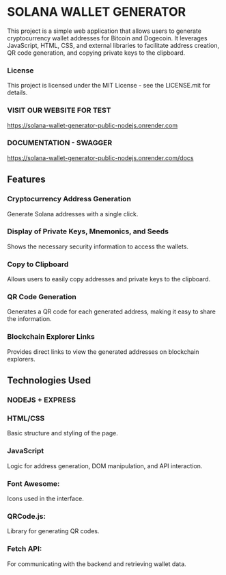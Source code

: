# SOLANA WALLET GENERATOR

This project is a simple web application that allows users to generate cryptocurrency wallet addresses for Bitcoin and Dogecoin. It leverages JavaScript, HTML, CSS, and external libraries to facilitate address creation, QR code generation, and copying private keys to the clipboard.

### License

This project is licensed under the MIT License - see the LICENSE.mit for details.

### VISIT OUR WEBSITE FOR TEST

https://solana-wallet-generator-public-nodejs.onrender.com

### DOCUMENTATION - SWAGGER

https://solana-wallet-generator-public-nodejs.onrender.com/docs

## Features

### Cryptocurrency Address Generation

Generate Solana addresses with a single click.

### Display of Private Keys, Mnemonics, and Seeds

Shows the necessary security information to access the wallets.

### Copy to Clipboard

Allows users to easily copy addresses and private keys to the clipboard.

### QR Code Generation

Generates a QR code for each generated address, making it easy to share the information.

### Blockchain Explorer Links

Provides direct links to view the generated addresses on blockchain explorers.

## Technologies Used

### NODEJS + EXPRESS

### HTML/CSS

Basic structure and styling of the page.

### JavaScript

Logic for address generation, DOM manipulation, and API interaction.

### Font Awesome:
Icons used in the interface.

### QRCode.js:
Library for generating QR codes.

### Fetch API:
For communicating with the backend and retrieving wallet data.

